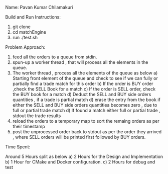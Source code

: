 Name: Pavan Kumar Chilamakuri

Build and Run Instructions:

   1) git clone 
   2) cd matchEngine
   3) run ./test.sh

Problem Approach:

 1) feed all the orders to a queue from stdin.
 2) spun-up a worker thread , that will process all the elements in the queue.
 3) The worker thread , process all the elements of the queue as below
     a) Starting front element of the queue and check to see if we can fully or partially find a trade match for this order
     b) If the order is BUY order ,check the SELL Book for a match
     c) If the order is SELL order, check the BUY book for a match 
     d) Deduct the SELL and BUY side orders quantities , if a trade is partial match
     d) erase the entry from the book if either the SELL and BUY side orders quantitiea becomes zero , due to full or partial trade match
     d) If found a match either full or partial trade , stdout the trade results
 4) reload the orders to a temporary map to sort the remaing orders as per their timestamp
 5) post the unprocessed order back to stdout as per the order they arrived , where SELL orders will be printed first followed by BUY orders. 

Time Spent: 
  
  Around 5 Hours split as below
  a) 2 Hours for the Design and Implementation 
  b) 1 Hour for CMake and Docker configuration.
  c) 2 Hours for debug and test 
